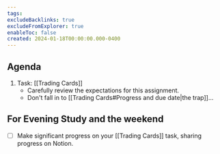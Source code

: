 ```yaml
---
tags:
excludeBacklinks: true
excludeFromExplorer: true
enableToc: false
created: 2024-01-18T00:00:00.000-0400
---
```

## Agenda

1. Task: [[Trading Cards]]
	- Carefully review the expectations for this assignment.
	- Don't fall in to [[Trading Cards#Progress and due date|the trap]]...
## For Evening Study and the weekend
- [ ] Make significant progress on your [[Trading Cards]] task, sharing progress on Notion.
